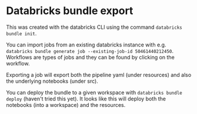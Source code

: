 # Databricks bundle export

This was created with the databricks CLI using the command `databricks bundle init`.

You can import jobs from an existing databricks instance with e.g. `databricks bundle generate job --existing-job-id 50461440212450`. Workflows are types of jobs and they can be found by clicking on the workflow.

Exporting a job will export both the pipeline yaml (under resources) and also the underlying notebooks (under src).

You can deploy the bundle to a given workspace with `databricks bundle deploy` (haven't tried this yet). It looks like this will deploy both the notebooks (into a workspace) and the resources.